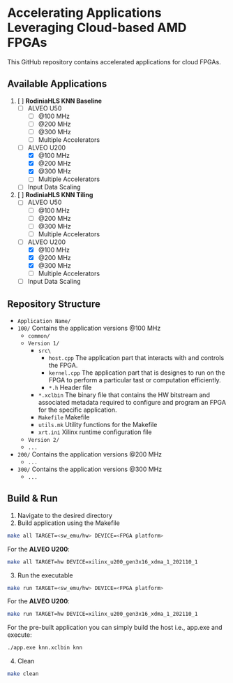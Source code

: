 # Accelerating Applications Leveraging Cloud-based AMD FPGAs

This GitHub repository contains accelerated applications for cloud FPGAs.

## Available Applications

1. [ ] **RodiniaHLS KNN Baseline**
   - [ ] ALVEO U50
      - [ ] @100 MHz
      - [ ] @200 MHz
      - [ ] @300 MHz
      - [ ] Multiple Accelerators
   - [ ] ALVEO U200
      - [x] @100 MHz
      - [x] @200 MHz
      - [x] @300 MHz
      - [ ] Multiple Accelerators
   - [ ] Input Data Scaling
2. [ ] **RodiniaHLS KNN Tiling**
   - [ ] ALVEO U50
      - [ ] @100 MHz
      - [ ] @200 MHz
      - [ ] @300 MHz
      - [ ] Multiple Accelerators
   - [ ] ALVEO U200
      - [x] @100 MHz
      - [x] @200 MHz
      - [x] @300 MHz
      - [ ] Multiple Accelerators
   - [ ] Input Data Scaling

## Repository Structure

- `Application Name/` 
- `100/` Contains the application versions @100 MHz
   - `common/`
   - `Version 1/`
      - `src\`
         - `host.cpp` The application part that interacts with and controls the FPGA.
         - `kernel.cpp` The application part that is designes to run on the FPGA to perform a particular tast or computation efficiently.
         - `*.h` Header file
      - `*.xclbin` The binary file that contains the HW bitstream and associated metadata required to configure and program an FPGA for the specific application.
      - `Makefile` Makefile
      - `utils.mk` Utility functions for the Makefile
      - `xrt.ini` Xilinx runtime configuration file
   - `Version 2/`
   - `...`
- `200/` Contains the application versions @200 MHz
   - `...`
- `300/` Contains the application versions @300 MHz
   - `...`

## Build & Run

1. Navigate to the desired directory
2. Build application using the Makefile
```bash
make all TARGET=<sw_emu/hw> DEVICE=<FPGA platform>
```
For the **ALVEO U200**:
```bash
make all TARGET=hw DEVICE=xilinx_u200_gen3x16_xdma_1_202110_1
```
3. Run the executable
```bash
make run TARGET=<sw_emu/hw> DEVICE=<FPGA platform>
```
For the **ALVEO U200**:
```bash
make run TARGET=hw DEVICE=xilinx_u200_gen3x16_xdma_1_202110_1
```
For the pre-built application you can simply build the host i.e., app.exe and execute:
```bash
./app.exe knn.xclbin knn
```
4. Clean
```bash
make clean
```